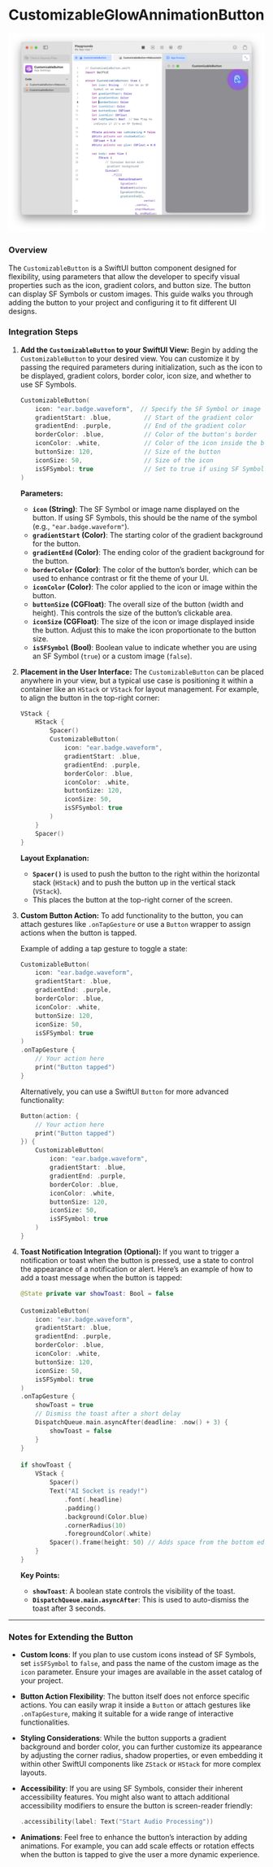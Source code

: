 # CustomizableGlowAnnimationButton
![swiftui button](CustomizableButton+WebsocketActivationButtonAppexample.png)

### Overview
The `CustomizableButton` is a SwiftUI button component designed for flexibility, using parameters that allow the developer to specify visual properties such as the icon, gradient colors, and button size. The button can display SF Symbols or custom images. This guide walks you through adding the button to your project and configuring it to fit different UI designs.

### Integration Steps

1. **Add the `CustomizableButton` to your SwiftUI View:**
   Begin by adding the `CustomizableButton` to your desired view. You can customize it by passing the required parameters during initialization, such as the icon to be displayed, gradient colors, border color, icon size, and whether to use SF Symbols.

   ```swift
   CustomizableButton(
       icon: "ear.badge.waveform",  // Specify the SF Symbol or image name
       gradientStart: .blue,         // Start of the gradient color
       gradientEnd: .purple,         // End of the gradient color
       borderColor: .blue,           // Color of the button's border
       iconColor: .white,            // Color of the icon inside the button
       buttonSize: 120,              // Size of the button
       iconSize: 50,                 // Size of the icon
       isSFSymbol: true              // Set to true if using SF Symbols, false if using a custom image
   )
   ```

   **Parameters:**
   - **`icon` (String)**: The SF Symbol or image name displayed on the button. If using SF Symbols, this should be the name of the symbol (e.g., `"ear.badge.waveform"`).
   - **`gradientStart` (Color)**: The starting color of the gradient background for the button.
   - **`gradientEnd` (Color)**: The ending color of the gradient background for the button.
   - **`borderColor` (Color)**: The color of the button’s border, which can be used to enhance contrast or fit the theme of your UI.
   - **`iconColor` (Color)**: The color applied to the icon or image within the button.
   - **`buttonSize` (CGFloat)**: The overall size of the button (width and height). This controls the size of the button’s clickable area.
   - **`iconSize` (CGFloat)**: The size of the icon or image displayed inside the button. Adjust this to make the icon proportionate to the button size.
   - **`isSFSymbol` (Bool)**: Boolean value to indicate whether you are using an SF Symbol (`true`) or a custom image (`false`).

2. **Placement in the User Interface:**
   The `CustomizableButton` can be placed anywhere in your view, but a typical use case is positioning it within a container like an `HStack` or `VStack` for layout management. For example, to align the button in the top-right corner:

   ```swift
   VStack {
       HStack {
           Spacer()
           CustomizableButton(
               icon: "ear.badge.waveform",
               gradientStart: .blue,
               gradientEnd: .purple,
               borderColor: .blue,
               iconColor: .white,
               buttonSize: 120,
               iconSize: 50,
               isSFSymbol: true
           )
       }
       Spacer()
   }
   ```
   
   **Layout Explanation:**
   - **`Spacer()`** is used to push the button to the right within the horizontal stack (`HStack`) and to push the button up in the vertical stack (`VStack`).
   - This places the button at the top-right corner of the screen.

3. **Custom Button Action:**
   To add functionality to the button, you can attach gestures like `.onTapGesture` or use a `Button` wrapper to assign actions when the button is tapped.

   Example of adding a tap gesture to toggle a state:
   ```swift
   CustomizableButton(
       icon: "ear.badge.waveform",
       gradientStart: .blue,
       gradientEnd: .purple,
       borderColor: .blue,
       iconColor: .white,
       buttonSize: 120,
       iconSize: 50,
       isSFSymbol: true
   )
   .onTapGesture {
       // Your action here
       print("Button tapped")
   }
   ```

   Alternatively, you can use a SwiftUI `Button` for more advanced functionality:
   ```swift
   Button(action: {
       // Your action here
       print("Button tapped")
   }) {
       CustomizableButton(
           icon: "ear.badge.waveform",
           gradientStart: .blue,
           gradientEnd: .purple,
           borderColor: .blue,
           iconColor: .white,
           buttonSize: 120,
           iconSize: 50,
           isSFSymbol: true
       )
   }
   ```

4. **Toast Notification Integration (Optional):**
   If you want to trigger a notification or toast when the button is pressed, use a state to control the appearance of a notification or alert. Here’s an example of how to add a toast message when the button is tapped:

   ```swift
   @State private var showToast: Bool = false
   
   CustomizableButton(
       icon: "ear.badge.waveform",
       gradientStart: .blue,
       gradientEnd: .purple,
       borderColor: .blue,
       iconColor: .white,
       buttonSize: 120,
       iconSize: 50,
       isSFSymbol: true
   )
   .onTapGesture {
       showToast = true
       // Dismiss the toast after a short delay
       DispatchQueue.main.asyncAfter(deadline: .now() + 3) {
           showToast = false
       }
   }
   
   if showToast {
       VStack {
           Spacer()
           Text("AI Socket is ready!")
               .font(.headline)
               .padding()
               .background(Color.blue)
               .cornerRadius(10)
               .foregroundColor(.white)
           Spacer().frame(height: 50) // Adds space from the bottom edge
       }
   }
   ```

   **Key Points:**
   - **`showToast`**: A boolean state controls the visibility of the toast.
   - **`DispatchQueue.main.asyncAfter`**: This is used to auto-dismiss the toast after 3 seconds.

---

### Notes for Extending the Button

- **Custom Icons**: If you plan to use custom icons instead of SF Symbols, set `isSFSymbol` to `false`, and pass the name of the custom image as the `icon` parameter. Ensure your images are available in the asset catalog of your project.

- **Button Action Flexibility**: The button itself does not enforce specific actions. You can easily wrap it inside a `Button` or attach gestures like `.onTapGesture`, making it suitable for a wide range of interactive functionalities.

- **Styling Considerations**: While the button supports a gradient background and border color, you can further customize its appearance by adjusting the corner radius, shadow properties, or even embedding it within other SwiftUI components like `ZStack` or `HStack` for more complex layouts.

- **Accessibility**: If you are using SF Symbols, consider their inherent accessibility features. You might also want to attach additional accessibility modifiers to ensure the button is screen-reader friendly:
   ```swift
   .accessibility(label: Text("Start Audio Processing"))
   ```

- **Animations**: Feel free to enhance the button’s interaction by adding animations. For example, you can add scale effects or rotation effects when the button is tapped to give the user a more dynamic experience.
